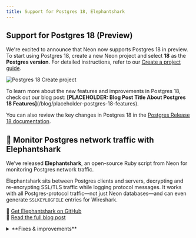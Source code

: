 ```yaml
---
title: Support for Postgres 18, Elephantshark
---
```


## Support for Postgres 18 (Preview)

We're excited to announce that Neon now supports Postgres 18 in preview. To start using Postgres 18, create a new Neon project and select **18** as the **Postgres version**. For detailed instructions, refer to our [Create a project guide](/docs/manage/projects#create-a-project).

![Postgres 18 Create project](/docs/changelog/postgres_18.png)

To learn more about the new features and improvements in Postgres 18, check out our blog post: **[PLACEHOLDER: Blog Post Title About Postgres 18 Features]**(/blog/placeholder-postgres-18-features).

You can also review the key changes in Postgres 18 in the [Postgres Release 18 documentation](https://www.postgresql.org/docs/18/release-18.html).

## 🦈 Monitor Postgres network traffic with Elephantshark

We’ve released **Elephantshark**, an open-source Ruby script from Neon for monitoring Postgres network traffic.

Elephantshark sits between Postgres clients and servers, decrypting and re-encrypting SSL/TLS traffic while logging protocol messages. It works with all Postgres-protocol traffic—not just Neon databases—and can even generate `SSLKEYLOGFILE` entries for Wireshark.

🔗 [Get Elephantshark on GitHub](https://github.com/neondatabase-labs/elephantshark)  
📝 [Read the full blog post](https://neon.com/blog/elephantshark-monitor-postgres-network-traffic)

<details>
<summary>**Fixes & improvements**</summary>

- The `neon` Postgres extension, which provides functions and views designed to gather Neon-specific metrics, has been updated to version 1.7. To learn more, see [The neon extension](/docs/extensions/neon).
- [Another short bullet, if applicable.]

</details>

